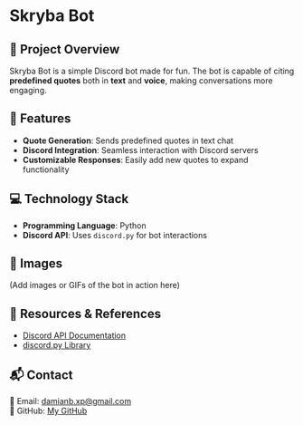 # Skryba Bot

## 📌 Project Overview
Skryba Bot is a simple Discord bot made for fun. The bot is capable of citing **predefined quotes** both in **text** and **voice**, making conversations more engaging.

## 🔧 Features
- **Quote Generation**: Sends predefined quotes in text chat
- **Discord Integration**: Seamless interaction with Discord servers
- **Customizable Responses**: Easily add new quotes to expand functionality

## 💻 Technology Stack
- **Programming Language**: Python
- **Discord API**: Uses `discord.py` for bot interactions

## 📸 Images
(Add images or GIFs of the bot in action here)

## 🔗 Resources & References
- [Discord API Documentation](https://discord.com/developers/docs/intro)
- [discord.py Library](https://discordpy.readthedocs.io/en/stable/)

## 📬 Contact
📧 Email: damianb.xp@gmail.com  
🐙 GitHub: [My GitHub](https://github.com/damianbxp)  
